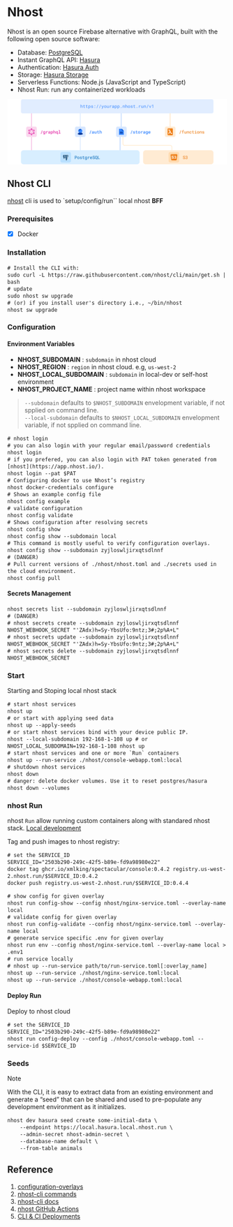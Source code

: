 # Nhost

Nhost is an open source Firebase alternative with GraphQL, built with the following open source software:

- Database: [PostgreSQL](https://www.postgresql.org/)
- Instant GraphQL API: [Hasura](https://hasura.io/)
- Authentication: [Hasura Auth](https://github.com/nhost/hasura-auth/)
- Storage: [Hasura Storage](https://github.com/nhost/hasura-storage)
- Serverless Functions: Node.js (JavaScript and TypeScript)
- Nhost Run: run any containerized workloads

![Nhost architecture](https://raw.githubusercontent.com/nhost/nhost/main/assets/nhost-diagram.png)

## Nhost CLI

[nhost](https://docs.nhost.io/cli) cli is used to `setup/config/run`` local nhost **BFF**

### Prerequisites

- [x] Docker

### Installation

```shell
# Install the CLI with:
sudo curl -L https://raw.githubusercontent.com/nhost/cli/main/get.sh | bash
# update
sudo nhost sw upgrade
# (or) if you install user's directory i.e., ~/bin/nhost
nhost sw upgrade
```

### Configuration

#### Environment Variables

- **NHOST_SUBDOMAIN** : `subdomain` in nhost cloud
- **NHOST_REGION** : `region` in nhost cloud. e.g, `us-west-2`
- **NHOST_LOCAL_SUBDOMAIN** : `subdomain` in local-dev or self-host environment
- **NHOST_PROJECT_NAME** : project name within nhost workspace

> `--subdomain` defaults to `$NHOST_SUBDOMAIN` envelopment variable, if not spplied on command line.  
> `--local-subdomain` defaults to `$NHOST_LOCAL_SUBDOMAIN` envelopment variable, if not spplied on command line.

```shell
# nhost login
# you can also login with your regular email/password credentials 
nhost login
# if you prefered, you can also login with PAT token generated from [nhost](https://app.nhost.io/).
nhost login --pat $PAT
# Configuring docker to use Nhost’s registry
nhost docker-credentials configure
# Shows an example config file
nhost config example
# validate configuration
nhost config validate
# Shows configuration after resolving secrets
nhost config show
nhost config show --subdomain local
# This command is mostly useful to verify configuration overlays.
nhost config show --subdomain zyjloswljirxqtsdlnnf
# (DANGER) 
# Pull current versions of ./nhost/nhost.toml and ./secrets used in the cloud environment.
nhost config pull

```

#### Secrets Management

```shell
nhost secrets list --subdomain zyjloswljirxqtsdlnnf
# (DANGER)
# nhost secrets create --subdomain zyjloswljirxqtsdlnnf NHOST_WEBHOOK_SECRET "'ZAdx)h=Sy-YbsUfo:9ntz;3#;2p%A+L"
# nhost secrets update --subdomain zyjloswljirxqtsdlnnf NHOST_WEBHOOK_SECRET "'ZAdx)h=Sy-YbsUfo:9ntz;3#;2p%A+L"
# nhost secrets delete --subdomain zyjloswljirxqtsdlnnf NHOST_WEBHOOK_SECRET
```

### Start

Starting and Stoping local nhost stack

```shell
# start nhost services
nhost up
# or start with applying seed data
nhost up --apply-seeds
# or start nhost services bind with your device public IP. 
nhost --local-subdomain 192-168-1-108 up # or
NHOST_LOCAL_SUBDOMAIN=192-168-1-108 nhost up 
# start nhost services and one or more `Run` containers
nhost up --run-service ./nhost/console-webapp.toml:local
# shutdown nhost services
nhost down
# danger: delete docker volumes. Use it to reset postgres/hasura
nhost down --volumes
```

### nhost Run

nhost `Run` allow running custom containers along with standared nhost stack.
[Local development](https://docs.nhost.io/guides/run/local-development)

Tag and push images to nhost registry:

```shell
# set the SERVICE_ID
SERVICE_ID="2503b290-249c-42f5-b89e-fd9a98980e22"
docker tag ghcr.io/xmlking/spectacular/console:0.4.2 registry.us-west-2.nhost.run/$SERVICE_ID:0.4.2
docker push registry.us-west-2.nhost.run/$SERVICE_ID:0.4.4
```

```shell
# show config for given overlay
nhost run config-show --config nhost/nginx-service.toml --overlay-name local
# validate config for given overlay
nhost run config-validate --config nhost/nginx-service.toml --overlay-name local
# generate service specific .env for given overlay
nhost run env --config nhost/nginx-service.toml --overlay-name local > .env1
# run service locally
# nhost up --run-service path/to/run-service.toml[:overlay_name]
nhost up --run-service ./nhost/nginx-service.toml:local
nhost up --run-service ./nhost/console-webapp.toml:local
```

#### Deploy Run

Deploy to nhost cloud

```shell
# set the SERVICE_ID
SERVICE_ID="2503b290-249c-42f5-b89e-fd9a98980e22"
nhost run config-deploy --config ./nhost/console-webapp.toml --service-id $SERVICE_ID
```

### Seeds

> [!NOTE]
> With the CLI, it is easy to extract data from an existing environment and generate a “seed” that can be shared and used to pre-populate any development environment as it initializes.

```shell
nhost dev hasura seed create some-initial-data \
    --endpoint https://local.hasura.local.nhost.run \
    --admin-secret nhost-admin-secret \
    --database-name default \
    --from-table animals
```

## Reference

1. [configuration-overlays](https://docs.nhost.io/guides/cli/configuration-overlays)
2. [nhost-cli commands](https://github.com/nhost/nhost.toml)
3. [nhost-cli docs](https://github.com/nhost/nhost.toml/tree/main/docs)
4. [nhost GitHub Actions](https://github.com/nhost-actions)
5. [CLI & CI Deployments](https://docs.nhost.io/guides/run/cli-deployments)
